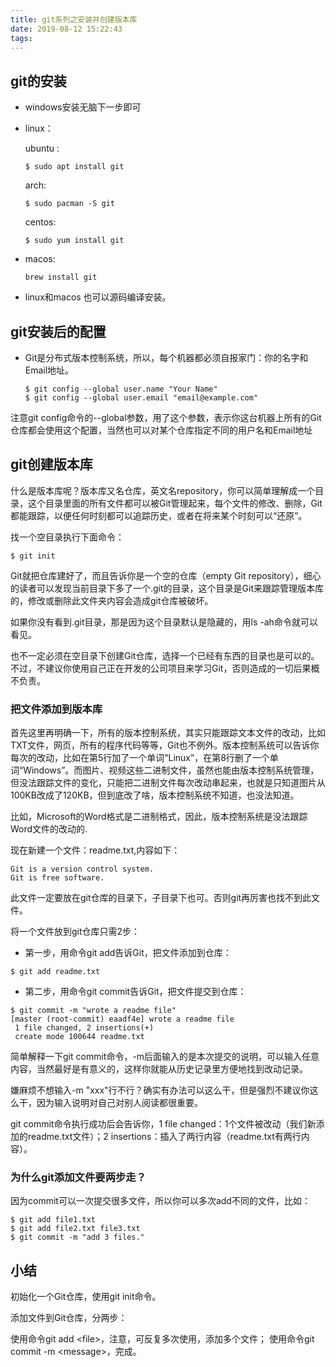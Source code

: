 ```yaml
---
title: git系列之安装并创建版本库
date: 2019-08-12 15:22:43
tags:
---
```


## git的安装

- windows安装无脑下一步即可


- linux：

    ubuntu :
    ```
    $ sudo apt install git 
    ```

    arch: 
    ```
    $ sudo pacman -S git
    ```
    
    centos:
    ```
    $ sudo yum install git
    ```
    
- macos: 
    ```
    brew install git
    ```
    
- linux和macos 也可以源码编译安装。

## git安装后的配置

- Git是分布式版本控制系统，所以，每个机器都必须自报家门：你的名字和Email地址。

    ```
    $ git config --global user.name "Your Name"
    $ git config --global user.email "email@example.com"
    ```
注意git config命令的--global参数，用了这个参数，表示你这台机器上所有的Git仓库都会使用这个配置，当然也可以对某个仓库指定不同的用户名和Email地址

## git创建版本库

什么是版本库呢？版本库又名仓库，英文名repository，你可以简单理解成一个目录，这个目录里面的所有文件都可以被Git管理起来，每个文件的修改、删除，Git都能跟踪，以便任何时刻都可以追踪历史，或者在将来某个时刻可以“还原”。

找一个空目录执行下面命令：
```
$ git init
```

Git就把仓库建好了，而且告诉你是一个空的仓库（empty Git repository），细心的读者可以发现当前目录下多了一个.git的目录，这个目录是Git来跟踪管理版本库的，修改或删除此文件夹内容会造成git仓库被破坏。

如果你没有看到.git目录，那是因为这个目录默认是隐藏的，用ls -ah命令就可以看见。

也不一定必须在空目录下创建Git仓库，选择一个已经有东西的目录也是可以的。不过，不建议你使用自己正在开发的公司项目来学习Git，否则造成的一切后果概不负责。

### 把文件添加到版本库
首先这里再明确一下，所有的版本控制系统，其实只能跟踪文本文件的改动，比如TXT文件，网页，所有的程序代码等等，Git也不例外。版本控制系统可以告诉你每次的改动，比如在第5行加了一个单词“Linux”，在第8行删了一个单词“Windows”。而图片、视频这些二进制文件，虽然也能由版本控制系统管理，但没法跟踪文件的变化，只能把二进制文件每次改动串起来，也就是只知道图片从100KB改成了120KB，但到底改了啥，版本控制系统不知道，也没法知道。

比如，Microsoft的Word格式是二进制格式，因此，版本控制系统是没法跟踪Word文件的改动的.


现在新建一个文件：readme.txt,内容如下：

```
Git is a version control system.
Git is free software.
```

此文件一定要放在git仓库的目录下，子目录下也可。否则git再厉害也找不到此文件。

将一个文件放到git仓库只需2步：

- 第一步，用命令git add告诉Git，把文件添加到仓库：
```
$ git add readme.txt
```

- 第二步，用命令git commit告诉Git，把文件提交到仓库：
```
$ git commit -m "wrote a readme file"
[master (root-commit) eaadf4e] wrote a readme file
 1 file changed, 2 insertions(+)
 create mode 100644 readme.txt
```

简单解释一下git commit命令，-m后面输入的是本次提交的说明，可以输入任意内容，当然最好是有意义的，这样你就能从历史记录里方便地找到改动记录。

嫌麻烦不想输入-m "xxx"行不行？确实有办法可以这么干，但是强烈不建议你这么干，因为输入说明对自己对别人阅读都很重要。

git commit命令执行成功后会告诉你，1 file changed：1个文件被改动（我们新添加的readme.txt文件）；2 insertions：插入了两行内容（readme.txt有两行内容）。

### 为什么git添加文件要两步走？
因为commit可以一次提交很多文件，所以你可以多次add不同的文件，比如：
```
$ git add file1.txt
$ git add file2.txt file3.txt
$ git commit -m "add 3 files."
```

## 小结

初始化一个Git仓库，使用git init命令。

添加文件到Git仓库，分两步：

使用命令git add \<file>，注意，可反复多次使用，添加多个文件；
使用命令git commit -m \<message>，完成。



